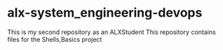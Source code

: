 # alx-system_engineering-devops
This is my second repository as an ALXStudent
This repository contains files for the Shells,Basics project
